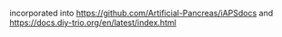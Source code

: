 incorporated into https://github.com/Artificial-Pancreas/iAPSdocs and https://docs.diy-trio.org/en/latest/index.html
